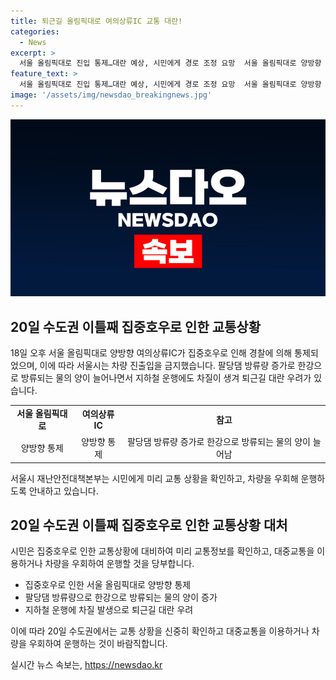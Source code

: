 ```yaml
---
title: 퇴근길 올림픽대로 여의상류IC 교통 대란!
categories:
  - News
excerpt: >
  서울 올림픽대로 진입 통제…대란 예상, 시민에게 경로 조정 요망  서울 올림픽대로 양방향 여의상류IC가 집중호우로 인한 한강 수위 상승으로 통제됐다. 이에 서울시는 차량 진·출입을 금지하고, 지하철 1호선 운행에도 영향을 미쳤다. 시민들은 교통 상황을 주의하고, 운행을 우회할 것을 당부받았다. 
feature_text: >
  서울 올림픽대로 진입 통제…대란 예상, 시민에게 경로 조정 요망  서울 올림픽대로 양방향 여의상류IC가 집중호우로 인한 한강 수위 상승으로 통제됐다. 이에 서울시는 차량 진·출입을 금지하고, 지하철 1호선 운행에도 영향을 미쳤다. 시민들은 교통 상황을 주의하고, 운행을 우회할 것을 당부받았다. 
image: '/assets/img/newsdao_breakingnews.jpg'
---
```


<p><img src="/assets/img/newsdao_breakingnews.jpg" alt="ranknews 속보" /></p>

<h2 data-ke-size="size26">20일 수도권 이틀째 집중호우로 인한 교통상황</h2>

<p data-ke-size="size16">18일 오후 서울 올림픽대로 양방향 여의상류IC가 집중호우로 인해 경찰에 의해 통제되었으며, 이에 따라 서울시는 차량 진출입을 금지했습니다. 팔당댐 방류량 증가로 한강으로 방류되는 물의 양이 늘어나면서 지하철 운행에도 차질이 생겨 퇴근길 대란 우려가 있습니다.</p>

<table>
  <tr>
    <td style="text-align: center; height: 17px;"><b>서울 올림픽대로</b></td>
    <td style="text-align: center; height: 17px;"><b>여의상류IC</b></td>
    <td style="text-align: center; height: 17px;"><b>참고</b></td>
  </tr>
  <tr>
    <td style="text-align: center; height: 17px;">양방향 통제</td>
    <td style="text-align: center; height: 17px;">양방향 통제</td>
    <td style="text-align: center; height: 17px;">팔당댐 방류량 증가로 한강으로 방류되는 물의 양이 늘어남</td>
  </tr>
</table>

<p data-ke-size="size16">서울시 재난안전대책본부는 시민에게 미리 교통 상황을 확인하고, 차량을 우회해 운행하도록 안내하고 있습니다.</p>

<h2 data-ke-size="size26">20일 수도권 이틀째 집중호우로 인한 교통상황 대처</h2>

<p data-ke-size="size16">시민은 집중호우로 인한 교통상황에 대비하여 미리 교통정보를 확인하고, 대중교통을 이용하거나 차량을 우회하여 운행할 것을 당부합니다.</p>

<ul>
  <li>집중호우로 인한 서울 올림픽대로 양방향 통제</li>
  <li>팔당댐 방류량으로 한강으로 방류되는 물의 양이 증가</li>
  <li>지하철 운행에 차질 발생으로 퇴근길 대란 우려</li>
</ul>

<p data-ke-size="size16">이에 따라 20일 수도권에서는 교통 상황을 신중히 확인하고 대중교통을 이용하거나 차량을 우회하여 운행하는 것이 바람직합니다.</p>
실시간 뉴스 속보는, <a href="https://newsdao.kr" rel="dofollow">https://newsdao.kr</a>


